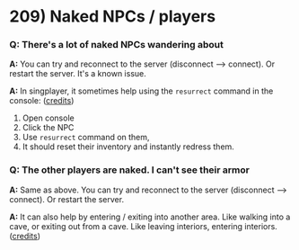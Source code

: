 # 209) Naked NPCs / players

### Q: There's a lot of naked NPCs wandering about

**A:** You can try and reconnect to the server (disconnect --> connect). Or restart the server. It's a known issue.

**A:** In singplayer, it sometimes help using the `resurrect` command in the console: ([credits](https://discord.com/channels/247835175860305931/692082737154228231/995099156479737906))

1. Open console
2. Click the NPC&#x20;
3. Use `resurrect` command on them,&#x20;
4. It should reset their inventory and instantly redress them.



### Q: The other players are naked. I can't see their armor

**A:** Same as above. You can try and reconnect to the server (disconnect --> connect). Or restart the server.

**A:** It can also help by entering / exiting into another area. Like walking into a cave, or exiting out from a cave. Like leaving interiors, entering interiors. ([credits](https://discord.com/channels/247835175860305931/428521704374140929/995101591013175306))
